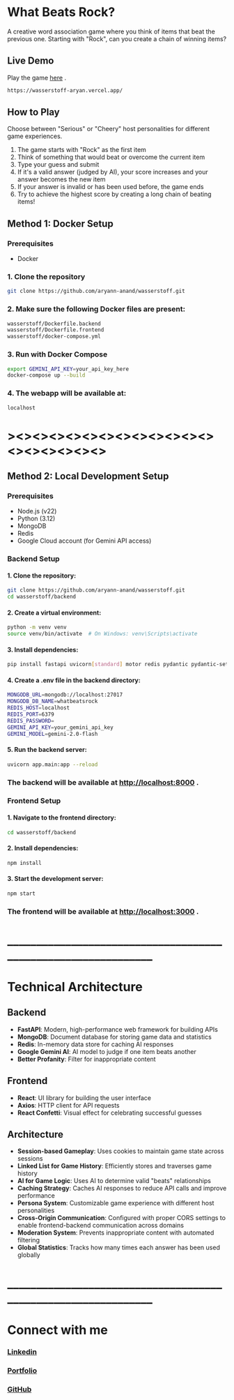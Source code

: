 # What Beats Rock?

A creative word association game where you think of items that beat the previous one. Starting with "Rock", can you create a chain of winning items?

## Live Demo

Play the game [here](https://wasserstoff-aryan.vercel.app/) .

```bash
https://wasserstoff-aryan.vercel.app/
```

## How to Play

Choose between "Serious" or "Cheery" host personalities for different game experiences.

1. The game starts with "Rock" as the first item
2. Think of something that would beat or overcome the current item
3. Type your guess and submit
4. If it's a valid answer (judged by AI), your score increases and your answer becomes the new item
5. If your answer is invalid or has been used before, the game ends
6. Try to achieve the highest score by creating a long chain of beating items!

## Method 1: Docker Setup

### Prerequisites

- Docker

### 1. Clone the repository

```bash
git clone https://github.com/aryann-anand/wasserstoff.git
```

### 2. Make sure the following Docker files are present:

```bash
wasserstoff/Dockerfile.backend
wasserstoff/Dockerfile.frontend
wasserstoff/docker-compose.yml
```

### 3. Run with Docker Compose

```bash
export GEMINI_API_KEY=your_api_key_here
docker-compose up --build
```

### 4. The webapp will be available at:

```bash
localhost
```

# ><><><><><><><><><><><><><><><><><><>
## Method 2: Local Development Setup

### Prerequisites

- Node.js (v22)
- Python (3.12)
- MongoDB
- Redis
- Google Cloud account (for Gemini API access)

### Backend Setup

#### 1. Clone the repository:

```bash
git clone https://github.com/aryann-anand/wasserstoff.git
cd wasserstoff/backend
```

#### 2. Create a virtual environment:

```bash
python -m venv venv
source venv/bin/activate  # On Windows: venv\Scripts\activate
```

#### 3. Install dependencies:

```bash
pip install fastapi uvicorn[standard] motor redis pydantic pydantic-settings python-dotenv google-generativeai better-profanity
```

#### 4. Create a .env file in the backend directory:

```bash
MONGODB_URL=mongodb://localhost:27017
MONGODB_DB_NAME=whatbeatsrock
REDIS_HOST=localhost
REDIS_PORT=6379
REDIS_PASSWORD=
GEMINI_API_KEY=your_gemini_api_key
GEMINI_MODEL=gemini-2.0-flash
```

#### 5. Run the backend server:

```bash
uvicorn app.main:app --reload
```

### The backend will be available at [http://localhost:8000](http://localhost:8000) .

### Frontend Setup

#### 1. Navigate to the frontend directory:
```bash
cd wasserstoff/backend
```

#### 2. Install dependencies:
```bash
npm install
```

#### 3. Start the development server:
```bash
npm start
```

### The frontend will be available at [http://localhost:3000](http://localhost:3000) .

# ______________________________________________________________

# Technical Architecture

## Backend

- **FastAPI**: Modern, high-performance web framework for building APIs
- **MongoDB**: Document database for storing game data and statistics
- **Redis**: In-memory data store for caching AI responses
- **Google Gemini AI**: AI model to judge if one item beats another
- **Better Profanity**: Filter for inappropriate content

## Frontend

- **React**: UI library for building the user interface
- **Axios**: HTTP client for API requests
- **React Confetti**: Visual effect for celebrating successful guesses

## Architecture

- **Session-based Gameplay**: Uses cookies to maintain game state across sessions
- **Linked List for Game History**: Efficiently stores and traverses game history
- **AI for Game Logic**: Uses AI to determine valid "beats" relationships
- **Caching Strategy**: Caches AI responses to reduce API calls and improve performance
- **Persona System**: Customizable game experience with different host personalities
- **Cross-Origin Communication**: Configured with proper CORS settings to enable frontend-backend communication across domains
- **Moderation System**: Prevents inappropriate content with automated filtering
- **Global Statistics**: Tracks how many times each answer has been used globally

# ______________________________________________________________

# Connect with me

### [Linkedin](https://www.linkedin.com/in/aryananand18)
### [Portfolio](https://hiaryan.vercel.app/)
### [GitHub](https://github.com/aryann-anand)